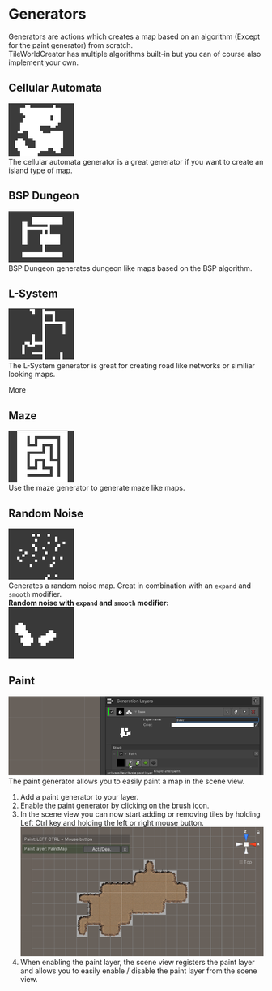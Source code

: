 # Generators

Generators are actions which creates a map based on an algorithm (Except for the paint generator) from scratch.  
TileWorldCreator has multiple algorithms built-in but you can of course also implement your own.


## Cellular Automata
![cellularAutomata](img/cellularAutomata.gif)  
The cellular automata generator is a great generator if you want to create an island type of map.

## BSP Dungeon
![bspDungeon](img/bspDungeon.gif)  
BSP Dungeon generates dungeon like maps based on the BSP algorithm.

## L-System
![lsystem](img/lsystem.gif)  
The L-System generator is great for creating road like networks or similiar looking maps.

More

## Maze
![maze](img/maze.gif)  
Use the maze generator to generate maze like maps.

## Random Noise
![random](img/randomNoise.gif)  
Generates a random noise map. Great in combination with an `expand` and `smooth` modifier.  
**Random noise with `expand` and `smooth` modifier:**  
![randomModified](img/randomNoiseModified.gif)  

## Paint
![paint](img/paint.gif)  
The paint generator allows you to easily paint a map in the scene view. 


1. Add a paint generator to your layer. 
2. Enable the paint generator by clicking on the brush icon. 
3. In the scene view you can now start adding or removing tiles by holding Left Ctrl key and holding the left or right mouse button. 
![paintSceneView](img/paintSceneView.png)  
4. When enabling the paint layer, the scene view registers the paint layer and allows you to easily enable / disable the paint layer from the scene view. 
